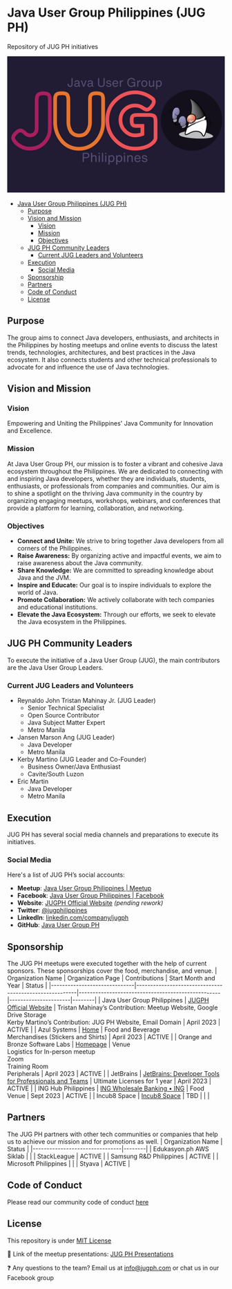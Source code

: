 # Java User Group Philippines (JUG PH)

Repository of JUG PH initiatives

<p align="center">
  <img src="/profile/images/jugph.png" alt="JUG PH Banner">
</p>

<!-- TOC -->
* [Java User Group Philippines (JUG PH)](#java-user-group-philippines-jug-ph)
  * [Purpose](#purpose)
  * [Vision and Mission](#vision-and-mission)
    * [Vision](#vision)
    * [Mission](#mission)
    * [Objectives](#objectives)
  * [JUG PH Community Leaders](#jug-ph-community-leaders)
    * [Current JUG Leaders and Volunteers](#current-jug-leaders-and-volunteers)
  * [Execution](#execution)
    * [Social Media](#social-media)
  * [Sponsorship](#sponsorship)
  * [Partners](#partners-)
  * [Code of Conduct](#code-of-conduct)
  * [License](#license)
<!-- TOC -->

## Purpose
The group aims to connect Java developers, enthusiasts, and architects in the Philippines by hosting meetups and online events to discuss the latest trends, technologies, architectures, and best practices in the Java ecosystem. It also connects students and other technical professionals to advocate for and influence the use of Java technologies.

## Vision and Mission
### Vision
Empowering and Uniting the Philippines' Java Community for Innovation and Excellence.

### Mission
At Java User Group PH, our mission is to foster a vibrant and cohesive Java ecosystem throughout the Philippines. We are dedicated to connecting with and inspiring Java developers, whether they are individuals, students, enthusiasts, or professionals from companies and communities. Our aim is to shine a spotlight on the thriving Java community in the country by organizing engaging meetups, workshops, webinars, and conferences that provide a platform for learning, collaboration, and networking.

### Objectives
- **Connect and Unite:** We strive to bring together Java developers from all corners of the Philippines.
- **Raise Awareness:** By organizing active and impactful events, we aim to raise awareness about the Java community.
- **Share Knowledge:** We are committed to spreading knowledge about Java and the JVM.
- **Inspire and Educate:** Our goal is to inspire individuals to explore the world of Java.
- **Promote Collaboration:** We actively collaborate with tech companies and educational institutions.
- **Elevate the Java Ecosystem:** Through our efforts, we seek to elevate the Java ecosystem in the Philippines.

## JUG PH Community Leaders
To execute the initiative of a Java User Group (JUG), the main contributors are the Java User Group Leaders.

### Current JUG Leaders and Volunteers
- Reynaldo John Tristan Mahinay Jr. (JUG Leader)
  - Senior Technical Specialist
  - Open Source Contributor
  - Java Subject Matter Expert
  - Metro Manila
- Jansen Marson Ang (JUG Leader)
  - Java Developer
  - Metro Manila
- Kerby Martino (JUG Leader and Co-Founder)
  - Business Owner/Java Enthusiast
  - Cavite/South Luzon
- Eric Martin
  - Java Developer
  - Metro Manila

## Execution
JUG PH has several social media channels and preparations to execute its initiatives.

### Social Media
Here's a list of JUG PH’s social accounts:

- **Meetup**: [Java User Group Philippines | Meetup](https://www.meetup.com/java-user-group-ph/)
- **Facebook**: [Java User Group Philippines | Facebook](https://www.facebook.com/groups/jugph)
- **Website**: [JUGPH Official Website](https://jugph.divroll.com/) *(pending rework)*
- **Twitter**: [@jugphilippines](https://twitter.com/jugphilippines)
- **LinkedIn**: [linkedin.com/company/jugph](https://www.linkedin.com/company/96315234/admin/feed/posts/)
- **GitHub**: [Java User Group PH](https://github.com/JUGPH)

## Sponsorship
The JUG PH meetups were executed together with the help of current sponsors. These sponsorships cover the food, merchandise, and venue. 
| Organization Name            | Organization Page                                      | Contributions                                     | Start Month and Year | Status |
|------------------------------|--------------------------------------------------------|---------------------------------------------------|----------------------|--------|
| Java User Group Philippines  | [JUGPH Official Website](https://jugph.divroll.com/)                            | Tristan Mahinay’s Contribution: Meetup Website, Google Drive Storage<br>Kerby Martino’s Contribution: JUG PH Website, Email Domain | April 2023           | ACTIVE |
| Azul Systems                 | [Home](http://azul.com/)                                              | Food and Beverage<br>Merchandises (Stickers and Shirts) | April 2023           | ACTIVE |
| Orange and Bronze Software Labs | [Homepage](https://www.orangeandbronze.com/)                                        | Venue<br>Logistics for In-person meetup<br>Zoom<br>Training Room<br>Peripherals | April 2023           | ACTIVE |
| JetBrains                    | [JetBrains: Developer Tools for Professionals and Teams](https://www.jetbrains.com/) | Ultimate Licenses for 1 year                       | April 2023           | ACTIVE |
| ING Hub Philippines          | [ING Wholesale Banking • ING](https://www.ingwb.com/)                       | Food<br>Venue                                       | Sept 2023            | ACTIVE |
| Incub8 Space                 | [Incub8 Space](https://incub8space.com/)                                      | TBD                                                 |                      |        |

## Partners 
The JUG PH partners with other tech communities or companies that help us to achieve our mission and for promotions as well.
| Organization Name              | Status |
|--------------------------------|--------|
| Edukasyon.ph AWS Siklab        |        |
| StackLeague                    | ACTIVE |
| Samsung R&D Philippines        | ACTIVE |
| Microsoft Philippines          |        |
| Styava                        | ACTIVE |

## Code of Conduct
Please read our community code of conduct [here](https://github.com/JUGPH/.github/blob/main/profile/CODE_OF_CONDUCT)

## License
This repository is under [MIT License](https://github.com/JUGPH/.github/blob/main/profile/LICENSE)

🔗 Link of the meetup presentations: [JUG PH Presentations](https://github.com/JUGPH/java-presentations)

❓ Any questions to the team? Email us at <info@jugph.com> or chat us in our Facebook group
